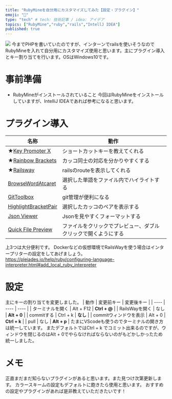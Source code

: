 ```yaml
---
title: "RubyMineを自分用にカスタマイズしてみた【設定・プラグイン】"
emoji: "🐶"
type: "tech" # tech: 技術記事 / idea: アイデア
topics: ["RubyMine","ruby","rails","IntellJ IDEA"]
published: true
---
```

![](https://storage.googleapis.com/zenn-user-upload/y2iox33eedmmapkk49t1xl78mv5x)
今までPHPを書いていたのですが、インターンでrailsを使いそうなのでRubyMineを入れて自分用にカスタマイズ使用と思います。主にプラグイン導入とキー割り当てを行います。OSはWindows10です。

# 事前準備
- RubyMineがインストールされていること
今回はRubyMineをインストールしていますが、IntelliJ IDEAであれば参考になると思います。

# プラグイン導入
|  名称  |  動作  |
| ---- | ---- |
|  ★[Key Promoter X](https://plugins.jetbrains.com/plugin/9792-key-promoter-x)  |  ショートカットキーを教えてくれる  |
|  ★[Rainbow Brackets](https://plugins.jetbrains.com/plugin/10080-rainbow-brackets)  |  カッコ同士の対応を分かりやすくする  |
|  ★[Railsway](https://plugins.jetbrains.com/plugin/7110-railways)  |  railsのrouteを表示してくれる  |
|  [BrowseWordAtcaret](https://plugins.jetbrains.com/plugin/201-browsewordatcaret)  |  選択した単語をファイル内でハイライトする  |
|  [GitToolbox](https://plugins.jetbrains.com/plugin/7499-gittoolbox)  |  git管理が便利になる  |
|  [HighlightBracketPair](https://plugins.jetbrains.com/plugin/10465-highlightbracketpair)  |  選択したカッコのペアを表示する  |
|  [Json Viewer](https://plugins.jetbrains.com/plugin/14149-json-viewer)  |  Jsonを見やすくフォーマットする  |
|  [Quick File Preview](https://plugins.jetbrains.com/plugin/12778-quick-file-preview)  |  ファイルをクリックでプレビュー、ダブルクリックで開くようにする  |

上3つは大分便利です。
Dockerなどの仮想環境でRailsWayを使う場合はインタープリターの設定をしてあげましょう。
https://pleiades.io/help/ruby/configuring-language-interpreter.html#add_local_ruby_interpreter
# 設定
主にキーの割り当てを変更しました。
|  動作  |  変更前キー  |  変更後キー  |
| ---- | ---- | ---- |
|  ターミナルを開く  |  Alt + F12  |  **Ctrl + @**  |
|  RailsWayを開く  |  なし  |  **Alt + 0**  |
|  commitする  |  Ctrl + k  |  **なし**  |
|  commitウィンドウを表示  |  Alt + 0  |  **Ctrl + k**  |
|  pull  |  なし  |  **Alt + p**  |
たまにVScodeも使うのでターミナルの開き方は統一しています。
またデフォルトではCtrl + k でコミット出来るのですが、ウィンドウを閉じるのはAlt + 0でやらなければならないのがもどかしかったため統一しました。
# メモ
正直まだまだ知らないプラグインがあると思います。また見つけ次第更新します。
カラースキームの設定もデフォルトに飽きたら使用と思います。
おすすめの設定やプラグインがあれば是非教えていただきたいです！